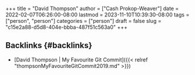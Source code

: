 +++
title = "David Thompson"
author = ["Cash Prokop-Weaver"]
date = 2022-02-07T06:26:00-08:00
lastmod = 2023-11-10T10:39:30-08:00
tags = ["person", "person"]
categories = ["person"]
draft = false
slug = "c15e2a88-d5d8-404e-bbba-487f51c563a0"
+++

## Backlinks {#backlinks}

-   [David Thompson | My Favourite Git Commit]({{< relref "thompsonMyFavouriteGitCommit2019.md" >}})

